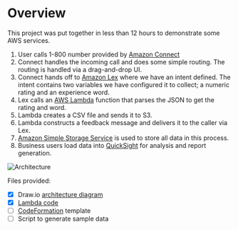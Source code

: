 # Overview

This project was put together in less than 12 hours to demonstrate some AWS services.

1. User calls 1-800 number provided by [Amazon Connect](https://aws.amazon.com/connect/)
2. Connect handles the incoming call and does some simple routing. The routing is handled via a drag-and-drop UI.
3. Connect hands off to [Amazon Lex](https://aws.amazon.com/lex/) where we have an intent defined. The intent contains two variables we have configured it to collect; a numeric rating and an experience word.
4. Lex calls an [AWS Lambda](https://aws.amazon.com/lambda/) function that parses the JSON to get the rating and word.
  1. Lambda creates a CSV file and sends it to S3.
  2. Lambda constructs a feedback message and delivers it to the caller via Lex.
5. [Amazon Simple Storage Service](https://aws.amazon.com/s3/) is used to store all data in this process.
6. Business users load data into [QuickSight](https://aws.amazon.com/quicksight/) for analysis and report generation.

![Architecture](documentation/hawte_taco_arch.png)

Files provided:

- [x] Draw.io [architecture diagram](documentation/hawte_taco_arch.xml)
- [x] [Lambda code](lambda_function.py)
- [ ] [CodeFormation](https://aws.amazon.com/cloudformation/) template
- [ ] Script to generate sample data
